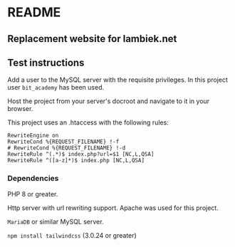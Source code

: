 # README

## Replacement website for lambiek.net

## Test instructions

Add a user to the MySQL server with the requisite privileges. In this project user
`bit_academy` has been used. 

Host the project from your server's docroot and navigate to it in your browser. 

This project uses an .htaccess with the following rules: 

	RewriteEngine on
	RewriteCond %{REQUEST_FILENAME} !-f
	# RewriteCond %{REQUEST_FILENAME} !-d
	RewriteRule ^(.*)$ index.php?url=$1 [NC,L,QSA]
	RewriteRule ^([a-z]*)$ index.php [NC,L,QSA]

### Dependencies 

PHP 8 or greater.

Http server with url rewriting support. Apache was used for this project. 

`MariaDB` or similar MySQL server. 

`npm install tailwindcss` (3.0.24 or greater)
